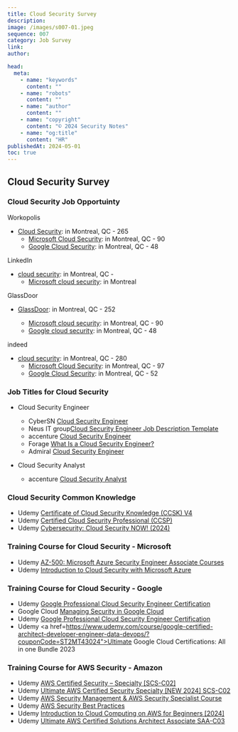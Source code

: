 ```yaml
---
title: Cloud Security Survey
description:
image: /images/s007-01.jpeg
sequence: 007
category: Job Survey
link:
author:

head:
  meta:
    - name: "keywords"
      content: ""
    - name: "robots"
      content: ""
    - name: "author"
      content: ""
    - name: "copyright"
      content: "© 2024 Security Notes"
    - name: "og:title"
      content: "HR"
publishedAt: 2024-05-01
toc: true
---
```


## Cloud Security Survey

### Cloud Security Job Opportuinty

Workopolis

- <a href="https://www.workopolis.com/search?q=cloud+security&l=Montr%C3%A9al%2C+QC">Cloud Security</a>: in Montreal, QC - 265
  - <a href="https://www.workopolis.com/search?q=Microsoft+cloud+security&l=Montr%C3%A9al%2C+QC">Microsoft Cloud Security</a>: in Montreal, QC - 90
  - <a href="https://www.workopolis.com/search?q=Google+cloud+security&l=Montr%C3%A9al%2C+QC">Google Cloud Security</a>: in Montreal, QC - 48

LinkedIn

- <a href="https://www.linkedin.com/jobs/search/?currentJobId=3888114909&geoId=&keywords=cloud%20security&location=Montreal%2C%20QC&originalSubdomain=ca">cloud security</a>: in Montreal, QC -
  - <a href="https://www.linkedin.com/jobs/search/?currentJobId=3785351389&geoId=101330853&keywords=microsoft%20cloud%20security&location=Montreal%2C%20Quebec%2C%20Canada&origin=JOB_SEARCH_PAGE_SEARCH_BUTTON&originalSubdomain=ca&refresh=true">Microsoft cloud security</a>: in Montreal

GlassDoor

- <a href="https://www.glassdoor.ca/Job/montreal-qc-canada-cloud-security-jobs-SRCH_IL.0,18_IC2296722_KO19,33.htm">GlassDoor</a>: in Montreal, QC - 252

  - <a href="https://www.glassdoor.ca/Job/montreal-qc-canada-microsoft-cloud-security-jobs-SRCH_IL.0,18_IC2296722_KO19,43.htm">Microsoft cloud security</a>: in Montreal, QC - 90
  - <a href="https://www.glassdoor.ca/Job/montreal-qc-google-cloud-security-jobs-SRCH_IL.0,11_IC2296722_KO12,33.htm">Google cloud security</a>: in Montreal, QC - 48

indeed

- <a href="https://ca.indeed.com/jobs?q=cloud+security&l=Montr%C3%A9al%2C+QC&from=searchOnDesktopSerp&vjk=f0b1d8173f388bfa">cloud security</a>: in Montreal, QC - 280
  - <a href="https://ca.indeed.com/jobs?q=Microsoft+cloud+security&l=Montr%C3%A9al%2C+QC&from=searchOnDesktopSerp&vjk=bae66b2d5aa1e9c8">Microsoft Cloud Security</a>: in Montreal, QC - 97
  - <a href="https://ca.indeed.com/jobs?q=Google+cloud+security&l=Montr%C3%A9al%2C+QC&from=searchOnDesktopSerp&vjk=fd7d37bc745e3087">Google Cloud Security</a>: in Montreal, QC - 52

### Job Titles for Cloud Security

- Cloud Security Engineer

  - CyberSN <a href="https://cybersn.com/role/cloud-security-engineer/">Cloud Security Engineer</a>
  - Neus IT group<a href="https://nexusitgroup.com/job-descriptions/cybersecurity/cloud-security-engineer-2">Cloud Security Engineer Job Description Template</a>
  - accenture <a href="https://www.accenture.com/us-en/careers/jobdetails?id=11734933_en">Cloud Security Engineer</a>
  - Forage <a href="https://www.theforage.com/blog/careers/cloud-security-engineer">What Is a Cloud Security Engineer?</a>
  - Admiral <a href="https://www.admiraljobs.co.uk/job/cloud-security-engineer-in-cardiff-jid-487">Cloud Security Engineer</a>

- Cloud Security Analyst
  - accenture <a href="https://www.accenture.com/th-en/careers/jobdetails?id=R00056954_en">Cloud Security Analyst</a>

### Cloud Security Common Knowledge

- Udemy <a href="https://www.udemy.com/course/complete-ccskv4/?couponCode=ST2MT43024">Certificate of Cloud Security Knowledge (CCSK) V4</a>
- Udemy <a href="https://www.udemy.com/course/certified-cloud-security-professional/?couponCode=ST2MT43024">Certified Cloud Security Professional (CCSP)</a>
- Udemy <a href="https://www.udemy.com/course/cloud-security-now/?couponCode=ST2MT43024">Cybersecurity: Cloud Security NOW! (2024)</a>

### Training Course for Cloud Security - Microsoft

- Udemy <a href="https://www.udemy.com/topic/microsoft-az-500/?utm_source=adwords&utm_medium=udemyads&utm_campaign=DSA_Catchall_la.EN_cc.ROW&campaigntype=Search&portfolio=ROW-English&language=EN&product=Course&test=&audience=DSA&topic=&priority=&utm_content=deal4584&utm_term=_._ag_88010211481_._ad_535397282061_._kw__._de_c_._dm__._pl__._ti_dsa-391960110676_._li_9040285_._pd__._&matchtype=&gad_source=1&gclid=Cj0KCQjwir2xBhC_ARIsAMTXk84CxqP11xvvXnOYvLPiWBENAHVOrJB5yd60GG2jIgJk1fJqYbmrC8caAs-jEALw_wcB">AZ-500: Microsoft Azure Security Engineer Associate Courses</a>
- Udemy <a href="https://www.udemy.com/course/azure-cloud-security/?couponCode=ST2MT43024">Introduction to Cloud Security with Microsoft Azure</a>

### Training Course for Cloud Security - Google

- Udemy <a href="https://www.udemy.com/course/google-cloud-gcp-professional-cloud-security-engineer-certification/?utm_source=adwords&utm_medium=udemyads&utm_campaign=LongTail_la.EN_cc.ROW&campaigntype=Search&portfolio=ROW-English&language=EN&product=Course&test=&audience=DSA&topic=&priority=&utm_content=deal4584&utm_term=_._ag_77879423894_._ad_535397245857_._kw__._de_c_._dm__._pl__._ti_dsa-1007766171032_._li_9040285_._pd__._&matchtype=&gad_source=1&gclid=Cj0KCQjwir2xBhC_ARIsAMTXk85LJCTAgyh2KpuoQQlOsw83m5rOM6o6BAikB42aDsiCHKVeFlekzb4aAukUEALw_wcB&couponCode=2021PM20">Google Professional Cloud Security Engineer Certification</a>
- Google Cloud <a href="https://www.cloudskillsboost.google/course_templates/21">Managing Security in Google Cloud</a>
- Udemy <a href="https://www.udemy.com/course/google-cloud-gcp-professional-cloud-security-engineer-certification/?couponCode=ST2MT43024">Google Professional Cloud Security Engineer Certification</a>
- Udemy <a href=https://www.udemy.com/course/google-certified-architect-developer-engineer-data-devops/?couponCode=ST2MT43024">Ultimate Google Cloud Certifications: All in one Bundle 2023</a>

### Training Course for AWS Security - Amazon

- Udemy <a href="https://www.udemy.com/course/aws-certified-security-specialty-exam/?couponCode=ST2MT43024">AWS Certified Security – Specialty [SCS-C02]</a>
- Udemy <a href="https://www.udemy.com/course/ultimate-aws-certified-security-specialty/?couponCode=ST2MT43024">Ultimate AWS Certified Security Specialty [NEW 2024] SCS-C02</a>
- Udemy <a href="https://www.udemy.com/course/aws-security-management-aws-security-specialist-course/?couponCode=ST2MT43024">AWS Security Management & AWS Security Specialist Course</a>
- Udemy <a href="https://www.udemy.com/course/aws-sec-bes/?couponCode=ST2MT43024">AWS Security Best Practices
  </a>
- Udemy <a href="https://www.udemy.com/course/introduction-to-cloud-computing-on-amazon-aws-for-beginners/?couponCode=ST2MT43024">Introduction to Cloud Computing on AWS for Beginners [2024]</a>
- Udemy <a href="https://www.udemy.com/course/aws-certified-solutions-architect-associate-saa-c03/?couponCode=ST2MT43024">Ultimate AWS Certified Solutions Architect Associate SAA-C03</a>

<br>
